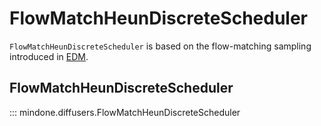 <!--Copyright 2025 The HuggingFace Team. All rights reserved.

Licensed under the Apache License, Version 2.0 (the "License"); you may not use this file except in compliance with
the License. You may obtain a copy of the License at

http://www.apache.org/licenses/LICENSE-2.0

Unless required by applicable law or agreed to in writing, software distributed under the License is distributed on
an "AS IS" BASIS, WITHOUT WARRANTIES OR CONDITIONS OF ANY KIND, either express or implied. See the License for the
specific language governing permissions and limitations under the License.
-->

# FlowMatchHeunDiscreteScheduler

`FlowMatchHeunDiscreteScheduler` is based on the flow-matching sampling introduced in [EDM](https://arxiv.org/abs/2403.03206).

## FlowMatchHeunDiscreteScheduler
::: mindone.diffusers.FlowMatchHeunDiscreteScheduler
